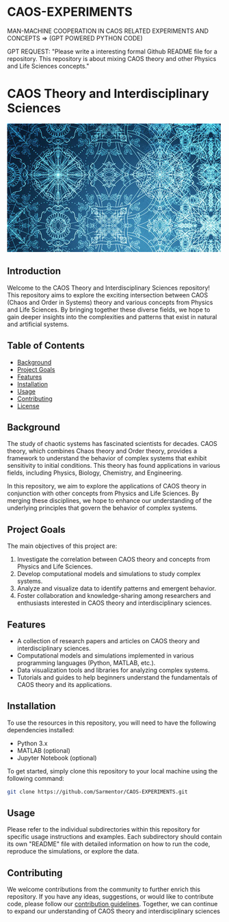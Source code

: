 # CAOS-EXPERIMENTS
MAN-MACHINE COOPERATION IN CAOS RELATED EXPERIMENTS AND CONCEPTS => (GPT POWERED PYTHON CODE)

GPT REQUEST: "Please write a interesting formal Github README file for a repository. This repository is about mixing CAOS theory and other Physics and Life Sciences concepts."

# CAOS Theory and Interdisciplinary Sciences

![CAOS Theory and Interdisciplinary Sciences](1-persian-fractal-patterns.jpg)

## Introduction

Welcome to the CAOS Theory and Interdisciplinary Sciences repository! This repository aims to explore the exciting intersection between CAOS (Chaos and Order in Systems) theory and various concepts from Physics and Life Sciences. By bringing together these diverse fields, we hope to gain deeper insights into the complexities and patterns that exist in natural and artificial systems.

## Table of Contents

- [Background](#background)
- [Project Goals](#project-goals)
- [Features](#features)
- [Installation](#installation)
- [Usage](#usage)
- [Contributing](#contributing)
- [License](#license)

## Background

The study of chaotic systems has fascinated scientists for decades. CAOS theory, which combines Chaos theory and Order theory, provides a framework to understand the behavior of complex systems that exhibit sensitivity to initial conditions. This theory has found applications in various fields, including Physics, Biology, Chemistry, and Engineering.

In this repository, we aim to explore the applications of CAOS theory in conjunction with other concepts from Physics and Life Sciences. By merging these disciplines, we hope to enhance our understanding of the underlying principles that govern the behavior of complex systems.

## Project Goals

The main objectives of this project are:

1. Investigate the correlation between CAOS theory and concepts from Physics and Life Sciences.
2. Develop computational models and simulations to study complex systems.
3. Analyze and visualize data to identify patterns and emergent behavior.
4. Foster collaboration and knowledge-sharing among researchers and enthusiasts interested in CAOS theory and interdisciplinary sciences.

## Features

- A collection of research papers and articles on CAOS theory and interdisciplinary sciences.
- Computational models and simulations implemented in various programming languages (Python, MATLAB, etc.).
- Data visualization tools and libraries for analyzing complex systems.
- Tutorials and guides to help beginners understand the fundamentals of CAOS theory and its applications.

## Installation

To use the resources in this repository, you will need to have the following dependencies installed:

- Python 3.x
- MATLAB (optional)
- Jupyter Notebook (optional)

To get started, simply clone this repository to your local machine using the following command:

```bash
git clone https://github.com/Sarmentor/CAOS-EXPERIMENTS.git
```

## Usage

Please refer to the individual subdirectories within this repository for specific usage instructions and examples. Each subdirectory should contain its own "README" file with detailed information on how to run the code, reproduce the simulations, or explore the data.

## Contributing

We welcome contributions from the community to further enrich this repository. If you have any ideas, suggestions, or would like to contribute code, please follow our [contribution guidelines](CONTRIBUTING.md). Together, we can continue to expand our understanding of CAOS theory and interdisciplinary sciences
